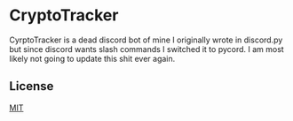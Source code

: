 # CryptoTracker

CyrptoTracker is a dead discord bot of mine I originally wrote in discord.py but since discord wants slash commands I switched it to pycord. I am most likely not going to update this shit ever again.

## License
[MIT](https://choosealicense.com/licenses/mit/)

